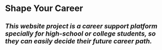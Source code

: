 # Shape Your Career   

## _This website project is a career support platform specially for high-school or college students, so they can easily decide their future career path._   
